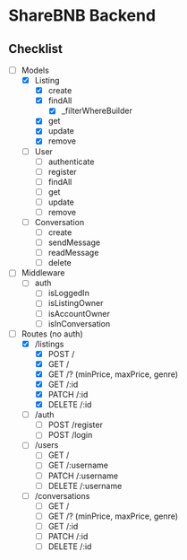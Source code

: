 # ShareBNB Backend

## Checklist

- [ ] Models
    - [X] Listing
        - [X] create
        - [X] findAll
            - [X] _filterWhereBuilder
        - [X] get
        - [X] update
        - [X] remove
    - [ ] User
        - [ ] authenticate
        - [ ] register
        - [ ] findAll
        - [ ] get
        - [ ] update
        - [ ] remove
    - [ ] Conversation
        - [ ] create
        - [ ] sendMessage
        - [ ] readMessage
        - [ ] delete

- [ ] Middleware
    - [ ] auth
        - [ ] isLoggedIn
        - [ ] isListingOwner
        - [ ] isAccountOwner
        - [ ] isInConversation

- [ ] Routes (no auth)
    - [X] /listings
        - [X] POST /
        - [X] GET /
        - [X] GET /? (minPrice, maxPrice, genre)
        - [X] GET /:id
        - [X] PATCH /:id
        - [X] DELETE /:id
    - [ ] /auth
        - [ ] POST /register
        - [ ] POST /login
    - [ ] /users
        - [ ] GET /
        - [ ] GET /:username
        - [ ] PATCH /:username
        - [ ] DELETE /:username
    - [ ] /conversations
        - [ ] GET /
        - [ ] GET /? (minPrice, maxPrice, genre)
        - [ ] GET /:id
        - [ ] PATCH /:id
        - [ ] DELETE /:id
